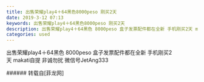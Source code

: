 ```yaml
---
title: 出售荣耀play4＋64黑色8000peso 刚买2天
date: 2019-3-12 07:13
keywords: 出售荣耀play4＋64黑色8000peso 刚买2天
description: 出售荣耀play4＋64黑色 8000peso 盒子发票配件都在全新 手机刚买2天 makati自提 非诚勿扰 微信号JetAng333 
categories: used
---
```

<td class="t_f" id="postmessage_3206559">

出售荣耀play4＋64黑色 8000peso 盒子发票配件都在全新 手机刚买2<br/>
<img alt="" border="0" class="zoom" data-cf-modified-860659675b4d50bcb225bbfe-="" file="http://www.flw.ph/data/appbyme/upload/image/201903/12/1HKLu1Aikmvt.jpg" id="aimg_RQiiD" lazyloadthumb="1" onclick="" onmouseover="" src="http://www.flw.ph/data/appbyme/upload/image/201903/12/1HKLu1Aikmvt.jpg"/><br/>
<img alt="" border="0" class="zoom" data-cf-modified-860659675b4d50bcb225bbfe-="" file="http://www.flw.ph/data/appbyme/upload/image/201903/12/qJqqboZetqyZ.jpg" id="aimg_VW14O" lazyloadthumb="1" onclick="" onmouseover="" src="http://www.flw.ph/data/appbyme/upload/image/201903/12/qJqqboZetqyZ.jpg"/><br/>
<img alt="" border="0" class="zoom" data-cf-modified-860659675b4d50bcb225bbfe-="" file="http://www.flw.ph/data/appbyme/upload/image/201903/12/vUC4eLFV4qj7.jpg" id="aimg_j4y8U" lazyloadthumb="1" onclick="" onmouseover="" src="http://www.flw.ph/data/appbyme/upload/image/201903/12/vUC4eLFV4qj7.jpg"/><br/>
天 makati自提 非诚勿扰 微信号JetAng333 <br/>
</td>
###### 转载自[菲龙网]